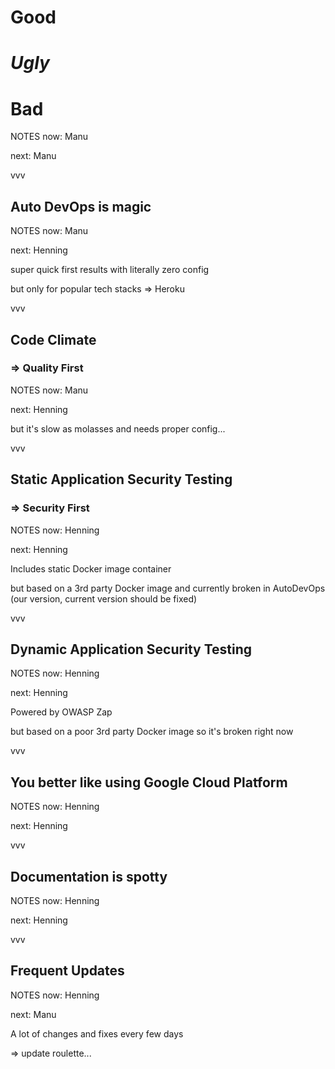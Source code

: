 #   Good<!-- .element: class="fragment" data-fragment-index="1" -->

#   *Ugly*<!-- .element: class="fragment" data-fragment-index="3" -->

#   Bad<!-- .element: class="fragment" data-fragment-index="2" -->

NOTES
now:  Manu

next: Manu

vvv

##  Auto DevOps is magic

NOTES
now:  Manu

next: Henning

super quick first results with literally zero config

but only for popular tech stacks => Heroku

vvv

##  Code Climate
### => Quality First<!-- .element: class="fragment"-->

NOTES
now:  Manu

next: Henning

but it's slow as molasses and needs proper config...

vvv

##  Static Application Security Testing
### => Security First<!-- .element: class="fragment"-->

NOTES
now:  Henning

next: Henning

Includes static Docker image container

but based on a 3rd party Docker image and currently broken in AutoDevOps (our version, current version should be fixed)

vvv

##  Dynamic Application Security Testing 

NOTES
now:  Henning

next: Henning

Powered by OWASP Zap

but based on a poor 3rd party Docker image so it's broken right now

vvv

##  You better like using Google Cloud Platform

NOTES
now:  Henning

next: Henning

vvv

##  Documentation is spotty

NOTES
now:  Henning

next: Henning

vvv

##  Frequent Updates

NOTES
now:  Henning

next: Manu

A lot of changes and fixes every few days

=> update roulette...

